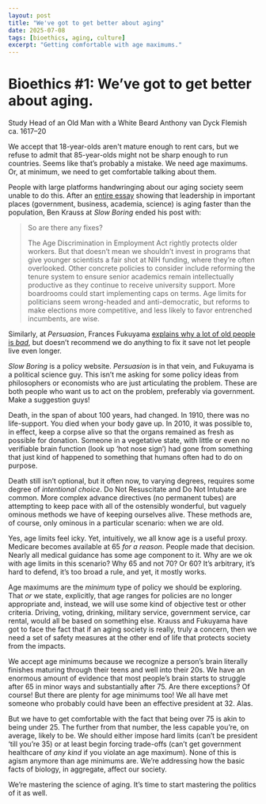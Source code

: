 ```yaml
---
layout: post
title: "We've got to get better about aging"
date: 2025-07-08
tags: [bioethics, aging, culture]
excerpt: "Getting comfortable with age maximums."
---
```



# Bioethics #1: We’ve got to get better about aging.

Study Head of an Old Man with a White Beard Anthony van Dyck Flemish ca. 1617–20

We accept that 18-year-olds aren't mature enough to rent cars, but we refuse to admit that 85-year-olds might not be sharp enough to run countries. Seems like that’s probably a mistake. We need age maximums. Or, at minimum, we need to get comfortable talking about them.

People with large platforms handwringing about our aging society seem unable to do this. After an [entire essay](https://www.slowboring.com/p/gerontocracy-is-everywhere) showing that leadership in important places (government, business, academia, science) is aging faster than the population, Ben Krauss at *Slow Boring* ended his post with:

> So are there any fixes?
> 
> The Age Discrimination in Employment Act rightly protects older workers. But that doesn’t mean we shouldn’t invest in programs that give younger scientists a fair shot at NIH funding, where they’re often overlooked. Other concrete policies to consider include reforming the tenure system to ensure senior academics remain intellectually productive as they continue to receive university support. More boardrooms could start implementing caps on terms. Age limits for politicians seem wrong-headed and anti-democratic, but reforms to make elections more competitive, and less likely to favor entrenched incumbents, are wise.

Similarly, at *Persuasion*, Frances Fukuyama [explains why a lot of old people is *bad*](https://www.persuasion.community/p/against-life-extension), but doesn’t recommend we do anything to fix it save not let people live even longer.

*Slow Boring* is a policy website. *Persuasion* is in that vein, and Fukuyama is a political science guy. This isn’t me asking for some policy ideas from philosophers or economists who are just articulating the problem. These are both people who want us to act on the problem, preferably via government. Make a suggestion guys!

Death, in the span of about 100 years, had changed. In 1910, there was no life-support. You died when your body gave up. In 2010, it was possible to, in effect, keep a corpse alive so that the organs remained as fresh as possible for donation. Someone in a vegetative state, with little or even no verifiable brain function (look up ‘hot nose sign’) had gone from something that just kind of happened to something that humans often had to do on purpose. 

Death still isn’t optional, but it often now, to varying degrees, requires some degree of *intentional choice*. Do Not Resuscitate and Do Not Intubate are common. More complex advance directives (no permanent tubes) are attempting to keep pace with all of the ostensibly wonderful, but vaguely ominous methods we have of keeping ourselves alive. These methods are, of course, only ominous in a particular scenario: when we are old.

Yes, age limits feel icky. Yet, intuitively, we all know age is a useful proxy. Medicare becomes available at 65 *for a reason*. People made that decision. Nearly all medical guidance has some age component to it. Why are we ok with age limits in this scenario? Why 65 and not 70? Or 60? It’s arbitrary, it’s hard to defend, it’s too broad a rule, and yet, it mostly works.

Age maximums are the *minimum* type of policy we should be exploring. That *or* we state, explicitly, that age ranges for policies are no longer appropriate and, instead, we will use some kind of objective test or other criteria. Driving, voting, drinking, military service, government service, car rental, would all be based on something else. Krauss and Fukuyama have got to face the fact that if an aging society is really, truly a concern, then we need a set of safety measures at the other end of life that protects society from the impacts.

We accept age minimums because we recognize a person’s brain literally finishes maturing through their teens and well into their 20s. We have an enormous amount of evidence that most people’s brain starts to struggle after 65 in minor ways and substantially after 75. Are there exceptions? Of course! But there are plenty for age minimums too! We all have met someone who probably could have been an effective president at 32. Alas.

But we have to get comfortable with the fact that being over 75 is akin to being under 25. The further from that number, the less capable you’re, on average, likely to be. We should either impose hard limits (can’t be president ‘till you’re 35) or at least begin forcing trade-offs (can’t get government healthcare of *any kind* if you violate an age maximum). None of this is agism anymore than age minimums are. We’re addressing how the basic facts of biology, in aggregate, affect our society.

We’re mastering the science of aging. It’s time to start mastering the politics of it as well.